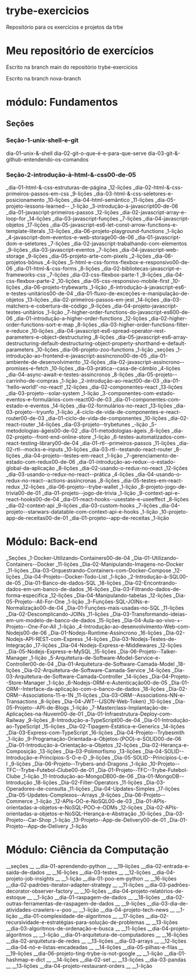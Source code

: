 # trybe-exercicios
Repositório para os exercícios e projetos da trbe
# Meu repositório de exercícios 


Escrito na branch main do repositório trybe-exercicios


Escrito na branch nova-branch



# módulo: Fundamentos

## Seções

### Seção-1-unix-shell-e-git

[]()dia-01-unix-&-shell
[]()dia-02-git-o-que-é-e-para-que-serve
[]()dia-03-git-&-github-entendendo-os-comandos


### Seção-2-introdução-à-html-&-css00-de-05

_dia-01-html-&-css-estruturas-de-página
_12-lições
_dia-02-html-&-css-primeiros-passos-em-css
_9-lições
_dia-03-html-&-css-seletores-e-posicionamento
_10-lições
_dia-04-html-semântico
_11-lições
_dia-05-projeto-lessons-learned--
_1-lição
_3-introdução-à-javascript00-de-06
_dia-01-javascript-primeiros-passos
_12-lições
_dia-02-javascript-array-e-loop-for
_14-lições
_dia-03-javascript-funções
_7-lições
_dia-04-javascript-objetos
_17-lições
_dia-05-javascript-es6-let-const-arrow-functions-e-template-literals
_13-lições
_dia-06-projeto-playground-functions
_1-lição
_4-javascript-dom-eventos-e-web-storage00-de-06
_dia-01-javascript-dom-e-seletores
_7-lições
_dia-02-javascript-trabalhando-com-elementos
_9-lições
_dia-03-javascript-eventos
_7-lições
_dia-04-javascript-web-storage
_9-lições
_dia-05-projeto-arte-com-pixels
_2-lições
_dia-06-projetos-bônus
_4-lições
_5-html-e-css-forms-flexbox-e-responsivo00-de-06
_dia-01-html-&-css-forms
_8-lições
_dia-02-bibliotecas-javascript-e-frameworks-css
_7-lições
_dia-03-css-flexbox-parte-1
_9-lições
_dia-04-css-flexbox-parte-2
_10-lições
_dia-05-css-responsivo-mobile-first
_10-lições
_dia-06-projeto-trybewarts
_1-lição
_6-introdução-à-javascript-es6-e-testes-unitários00-de-04
_dia-01-fluxo-de-exceções-e-manipulação-de-objetos
_13-lições
_dia-02-primeiros-passos-em-jest
_14-lições
_dia-03-matchers-e-cobertura-de-código
_9-lições
_dia-04-projeto-javascript-testes-unitários
_1-lição
_7-higher-order-functions-do-javascript-es600-de-06
_dia-01-introdução-a-higher-order-functions
_12-lições
_dia-02-higher-order-functions-sort-e-map
_8-lições
_dia-03-higher-order-functions-filter-e-reduce
_10-lições
_dia-04-javascript-es6-spread-operator-rest-parameters-e-object-destructuring
_8-lições
_dia-05-javascript-es6-array-destructuring-default-destructuring-object-property-shorthand-e-default-parameters
_10-lições
_dia-06-projeto-zoo-functions
_1-lição
_seções
_1-introdução-ao-frontend-e-javascript-assíncrono00-de-05
_dia-01-ambiente-de-desenvolvimento
_12-lições
_dia-02-javascript-assíncrono--promises-e-fetch
_10-lições
_dia-03-prática--casa-de-câmbio
_4-lições
_dia-04-async-await-e-testes-assíncronos
_8-lições
_dia-05-projeto--carrinho-de-compras
_1-lição
_2-introdução-ao-react00-de-03
_dia-01-'hello-world!'-no-react!
_12-lições
_dia-02-componentes-react
_13-lições
_dia-03-projeto--solar-system
_1-lição
_3-componentes-com-estado-eventos-e-formulários-com-react00-de-03
_dia-01-componentes-com-estado-e-eventos
_14-lições
_dia-02-formulários-no-react
_13-lições
_dia-03-projeto--tryunfo
_1-lição
_4-ciclo-de-vida-de-componentes-e-react-router00-de-03
_dia-01-ciclo-de-vida-de-componentes
_10-lições
_dia-02-react-router
_14-lições
_dia-03-projeto--trybetunes
_-lição
_5-metodologias-ágeis00-de-02
_dia-01-metodologias-ágeis
_6-lições
_dia-02-projeto--front-end-online-store
_1-lição
_6-testes-automatizados-com-react-testing-library00-de-04
_dia-01-rtl--primeiros-passos
_11-lições
_dia-02-rtl--mocks-e-inputs
_10-lições
_dia-03-rtl--testando-react-router
_8-lições
_dia-04-projeto--testes-em-react
_1-lição
_7-gerenciamento-de-estado-com-redux00-de-06
_dia-01-introdução-ao-redux--o-estado-global-da-aplicação
_8-lições
_dia-02-usando-o-redux-no-react
_12-lições
_dia-03-usando-o-redux-no-react--prática
_4-lições
_dia-04-usando-o-redux-no-react--actions-assíncronas
_8-lições
_dia-05-testes-em-react-redux
_12-lições
_dia-06-projeto--trybe-wallet
_1-lição
_8-projeto-jogo-de-trivia00-de-01
_dia-01-projeto--jogo-de-trivia
_1-lição
_9-context-api-e-react-hooks00-de-04
_dia-01-react-hooks--usestate-e-useeffect
_8-lições
_dia-02-context-api
_9-lições
_dia-03-custom-hooks
_7-lições
_dia-04-projeto--starwars-datatable-com-context-api-e-hooks
_1-lição
_10-projeto-app-de-receitas00-de-01
_dia-01-projeto--app-de-receitas
_1-lição

# Módulo: Back-end

_Seções
_1-Docker-Utilizando-Containers00-de-04
_Dia-01-Utilizando-Containers--Docker
_11-lições
_Dia-02-Manipulando-Imagens-no-Docker
_11-lições
_Dia-03-Orquestrando-Containers-com-Docker-Compose
_12-lições
_Dia-04-Projeto--Docker-Todo-List
_1-lição
_2-Introdução-à-SQL00-de-05
_Dia-01-Banco-de-dados-SQL
_18-lições
_Dia-02-Encontrando-dados-em-um-banco-de-dados
_16-lições
_Dia-03-Filtrando-dados-de-forma-específica
_12-lições
_Dia-04-Manipulando-tabelas
_12-lições
_Dia-05-Projeto--All-For-One
_1-lição
_3-Funções-SQL-JOINs-e-Normalização00-de-04
_Dia-01-Funções-mais-usadas-no-SQL
_11-lições
_Dia-02-Descomplicando-JOINs
_11-lições
_Dia-03-Transformando-ideias-em-um-modelo-de-banco-de-dados
_15-lições
_Dia-04-Aula-ao-vivo-+-Projeto--One-For-All
_1-lição
_4-Introdução-ao-desenvolvimento-Web-com-Nodejs00-de-06
_Dia-01-Nodejs-Runtime-Assíncrono
_16-lições
_Dia-02-Nodejs-API-REST-com-Express
_14-lições
_Dia-03-Nodejs-Testes-de-Integração
_17-lições
_Dia-04-Nodejs-Express-e-Middlewares
_12-lições
_Dia-05-Nodejs-Express-e-MySQL
_15-lições
_Dia-06-Projeto--Talker-Manager
_1-lição
_5-Arquitetura-de-Software-Model-Service-e-Controller00-de-04
_Dia-01-Arquitetura-de-Software-Camada-Model
_18-lições
_Dia-02-Arquitetura-de-Software-Camada-Service
_14-lições
_Dia-03-Arquitetura-de-Software-Camada-Controller
_14-lições
_Dia-04-Projeto--Store-Manager
_1-lição
_6-Nodejs-ORM-e-Autenticação00-de-05
_Dia-01-ORM--Interface-da-aplicação-com-o-banco-de-dados
_18-lições
_Dia-02-ORM--Associations-11-e-1N
_11-lições
_Dia-03-ORM--Associations-NN-e-Transactions
_8-lições
_Dia-04-JWT--(JSON-Web-Token)
_10-lições
_Dia-05-Projeto--API-de-Blogs
_1-lição
_7-Masterclass-Implantação-de-Aplicações-na-Nuvem00-de-01
_Dia-01-Infraestrutura-Deploy-com-Railway
_9-lições
_8-Introdução-a-TypeScript00-de-04
_Dia-01-Introdução-ao-TypeScript
_15-lições
_Dia-02-Tipagem-Estática-e-Generics
_14-lições
_Dia-03-Express-com-TypeScript
_16-lições
_Dia-04-Projeto--Trybesmith
_1-lição
_9-Programação-Orientada-a-Objetos-(POO)-e-SOLID00-de-06
_Dia-01-Introdução-à-Orientação-a-Objetos
_12-lições
_Dia-02-Herança-e-Composição
_13-lições
_Dia-03-Polimorfismo
_13-lições
_Dia-04-SOLID--Introdução-e-Princípios-S-O-e-D
_9-lições
_Dia-05-SOLID--Princípios-L-e-I
_9-lições
_Dia-06-Projeto--Trybers-and-Dragons
_1-lição
_10-Projeto--TFC--Trybe-Futebol-Clube00-de-01
_Dia-01-Projeto--TFC--Trybe-Futebol-Clube
_1-lição
_11-Introdução-ao-MongoDB00-de-06
_Dia-01-MongoDB--Introdução
_18-lições
_Dia-02-Filter-Operators
_11-lições
_Dia-03-Operadores-de-consulta
_11-lições
_Dia-04-Updates-Simples
_17-lições
_Dia-05-Updates-Complexos--Arrays
_9-lições
_Dia-06-Projeto--Commerce
_1-lição
_12-APIs-OO-e-NoSQL00-de-03
_Dia-01-APIs-orientadas-a-objetos-e-NoSQL-POO-e-ODMs
_12-lições
_Dia-02-APIs-orientadas-a-objetos-e-NoSQL-Herança-e-Abstração
_10-lições
_Dia-03-Projeto--Car-Shop
_1-lição
_13-Projeto--App-de-Delivery00-de-01
_Dia-01-Projeto--App-de-Delivery
_1-lição

# Módulo: Ciência da Computação

__seções
__
__dia-01-aprendendo-python
__
__19-lições
__dia-02-entrada-e-saída-de-dados
__
__16-lições
__dia-03-testes
__
__12-lições
__dia-04-projeto-job-insights
__
__1-lição
__dia-01-poo-em-python
__
__16-lições
__dia-02-padrões-iterator-adapter-strategy
__
__11-lições
__dia-03-padrões-decorator-observer-factory
__
__10-lições
__dia-04-projeto-relatórios-de-estoque
__
__1-lição
__dia-01-raspagem-de-dados
__
__18-lições
__dia-02-outras-ferramentas-de-raspagem-de-dados
__
__9-lições
__dia-03-dia-de-atividades-crawlers-+-poo
__
__1-lição
__dia-04-projeto-tech-news
__
__1-lição
__dia-01-complexidade-de-algoritmos
__
__17-lições
__dia-02-recursividade-e-estratégias-para-solução-de-problemas
__
__13-lições
__dia-03-algoritmos-de-ordenação-e-busca
__
__11-lições
__dia-04-projeto-algoritmos
__
__1-lição
__dia-01-arquitetura-de-computadores
__
__16-lições
__dia-02-arquitetura-de-redes
__
__13-lições
__dia-03-arrays
__
__12-lições
__dia-04-nó-e-listas-encadeadas
__
__14-lições
__dia-05-pilhas-e-filas
__
__19-lições
__dia-06-projeto-ting-trybe-is-not-google
__
__1-lição
__dia-01-hashmap-e-dict
__
__14-lições
__dia-02-set
__
__13-lições
__dia-03-pandas
__
__13-lições
__dia-04-projeto-restaurant-orders
__
__1-lição
